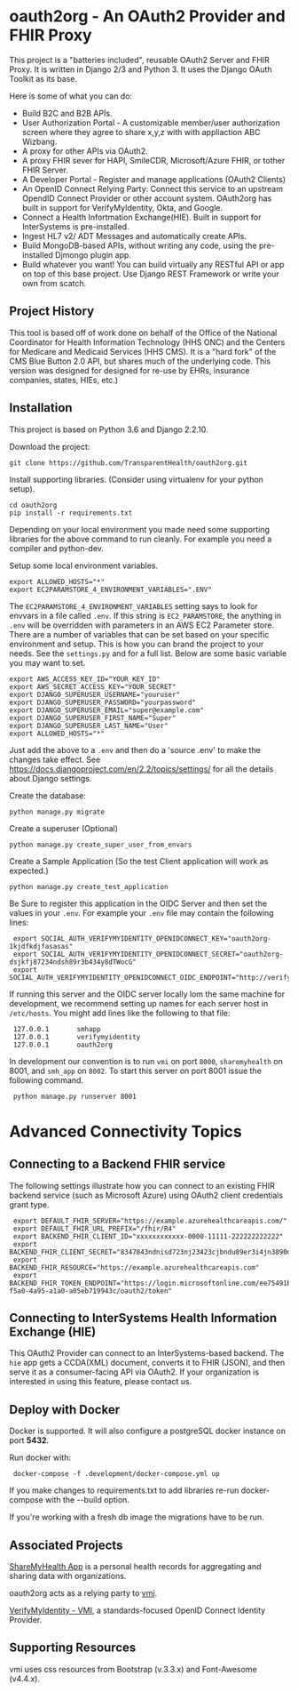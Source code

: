# oauth2org - An OAuth2 Provider and FHIR Proxy

This project is a "batteries included", reusable OAuth2 Server and FHIR Proxy. It is written in Django 2/3  and Python 3. It uses the Django OAuth Toolkit as its base.

Here is some of what you can do:

* Build B2C and B2B APIs.
* User Authorization Portal - A customizable member/user authorization screen where they agree to share x,y,z with with appliaction ABC Wizbang.  
* A proxy for other APIs via OAuth2.
* A proxy FHIR sever for HAPI, SmileCDR, Microsoft/Azure FHIR, or tother FHIR Server.
* A Developer Portal - Register and manage applications (OAuth2 Clients)
* An OpenID Connect Relying Party: Connect this service to an upstream OpendID Connect Provider or other account system. OAuth2org has built in support for VerifyMyIdentity, Okta, and Google.
* Connect a Health Infortmation Exchange(HIE). Built in support for InterSystems is pre-installed.
* Ingest HL7 v2/ ADT Messages and automatically create APIs.
* Build MongoDB-based APIs, without writing any code, using the pre-installed Djmongo plugin app.  
* Build whatever you want! You can build virtually any RESTful API or app
on top of this base project. Use Django REST Framework or write your own from scatch.

Project History
---------------

This tool is based off of work done on behalf of the
Office of the National Coordinator for Health Information
Technology (HHS ONC) and the  Centers for Medicare and Medicaid
Services (HHS CMS). It is a "hard fork" of the CMS Blue Button 2.0 API,
but shares much of the underlying code.  This version was designed for designed for re-use by  EHRs, insurance companies, states, HIEs, etc.)


Installation
------------

This project is based on Python 3.6 and Django 2.2.10. 

Download the project:


    git clone https://github.com/TransparentHealth/oauth2org.git
   

Install supporting libraries. (Consider using virtualenv for your python setup).


    cd oauth2org
    pip install -r requirements.txt

Depending on your local environment you made need some supporting libraries
for the above command to run cleanly. For example you need a 
compiler and python-dev.

Setup some local environment variables. 


    export ALLOWED_HOSTS="*"
    export EC2PARAMSTORE_4_ENVIRONMENT_VARIABLES=".ENV" 
    
The `EC2PARAMSTORE_4_ENVIRONMENT_VARIABLES`  setting says to look for envvars in a file called `.env`. If this string is `EC2_PARAMSTORE`,
the anything in `.env` will be overridden with parameters in an AWS EC2 Parameter store.
There are a number of variables that can be set based on your
specific environment and setup.  This is how you can brand the project to your needs.
See the `settings.py` and for a full list.  Below are some basic variable you may want to set.


    export AWS_ACCESS_KEY_ID="YOUR_KEY_ID"
    export AWS_SECRET_ACCESS_KEY="YOUR_SECRET"
    export DJANGO_SUPERUSER_USERNAME="youruser"
    export DJANGO_SUPERUSER_PASSWORD="yourpassword"
    export DJANGO_SUPERUSER_EMAIL="super@example.com"
    export DJANGO_SUPERUSER_FIRST_NAME="Super"
    export DJANGO_SUPERUSER_LAST_NAME="User"
    export ALLOWED_HOSTS="*"


Just add the above to a `.env` and then do a 'source .env' to make the changes take effect.
See https://docs.djangoproject.com/en/2.2/topics/settings/ for all the details about Django settings.

Create the database:


    python manage.py migrate


Create a superuser (Optional)


    python manage.py create_super_user_from_envars

    
Create a Sample Application (So the test Client application  will work as expected.)


    python manage.py create_test_application

Be Sure to register this application in the OIDC Server and then set the values in your `.env`.
For example your `.env` file may contain the following lines:


     export SOCIAL_AUTH_VERIFYMYIDENTITY_OPENIDCONNECT_KEY="oauth2org-1kjdfkdjfasasas"
     export SOCIAL_AUTH_VERIFYMYIDENTITY_OPENIDCONNECT_SECRET="oauth2org-dsjkfj87234ndsh89r3b434y8dTWocG"
     export SOCIAL_AUTH_VERIFYMYIDENTITY_OPENIDCONNECT_OIDC_ENDPOINT="http://verifymyidentity:8000"

If running this server and the OIDC server locally lom the same machine for development,
we recommend setting up names for each server host in `/etc/hosts`.
You might add lines like the following to that file:


     127.0.0.1       smhapp
     127.0.0.1       verifymyidentity
     127.0.0.1       oauth2org

In development our convention is to run `vmi` on port `8000`, `sharemyhealth` on 8001, and `smh_app` on `8002`.
To start this server on port 8001 issue the following command.


     python manage.py runserver 8001


Advanced Connectivity Topics
=============================


Connecting to a Backend FHIR service
------------------------------------

The following settings illustrate how you can connect to an existing FHIR backend service (such as Microsoft Azure)
using OAuth2 client credentials grant type.


     export DEFAULT_FHIR_SERVER="https://example.azurehealthcareapis.com/"
     export DEFAULT_FHIR_URL_PREFIX="/fhir/R4"
     export BACKEND_FHIR_CLIENT_ID="xxxxxxxxxxxx-0000-11111-222222222222"
     export BACKEND_FHIR_CLIENT_SECRET="8347843ndnisd723nj23423cjbndu89er3i4jn3890d823r3r"
     export BACKEND_FHIR_RESOURCE="https://example.azurehealthcareapis.com"
     export BACKEND_FHIR_TOKEN_ENDPOINT="https://login.microsoftonline.com/ee75491b-f5a0-4a95-a1a0-a05eb719943c/oauth2/token"


Connecting to InterSystems  Health Information Exchange (HIE)
-------------------------------------------------------------


This OAuth2 Provider can connect to an InterSystems-based backend. The `hie` app gets a CCDA(XML) document,
converts it to FHIR (JSON), and then serve it as a consumer-facing API via OAuth2.  If your organization is
interested in using this feature, please contact us.



## Deploy with Docker

Docker is supported. It will also configure a postgreSQL docker instance on 
port **5432**.

Run docker with:

     docker-compose -f .development/docker-compose.yml up
     
If you make changes to requirements.txt to add libraries re-run 
docker-compose with the --build option.

If you're working with a fresh db image the migrations have 
to be run.

## Associated Projects

[ShareMyHealth App](https://github.com/TransparentHealth/smh_app) is 
a personal health records for aggregating and sharing data with 
organizations.

oauth2org acts as a relying party to 
[vmi](https://github.com/TransparentHealth/vmi).

[VerifyMyIdentity - VMI](https://github.com/TransparentHealth/vmi), 
a standards-focused OpenID Connect Identity Provider.

## Supporting Resources

vmi uses css resources from Bootstrap (v.3.3.x) and 
Font-Awesome (v4.4.x). 

